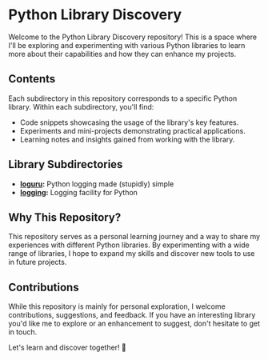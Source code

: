 # Python Library Discovery

Welcome to the Python Library Discovery repository! This is a space where I'll be exploring and experimenting with various Python libraries to learn more about their capabilities and how they can enhance my projects.

## Contents

Each subdirectory in this repository corresponds to a specific Python library. Within each subdirectory, you'll find:

- Code snippets showcasing the usage of the library's key features.
- Experiments and mini-projects demonstrating practical applications.
- Learning notes and insights gained from working with the library.

## Library Subdirectories

- **[loguru](https://github.com/Delgan/loguru):** Python logging made (stupidly) simple
- **[logging](https://docs.python.org/3/library/logging.html):** Logging facility for Python

## Why This Repository?

This repository serves as a personal learning journey and a way to share my experiences with different Python libraries. By experimenting with a wide range of libraries, I hope to expand my skills and discover new tools to use in future projects.

## Contributions

While this repository is mainly for personal exploration, I welcome contributions, suggestions, and feedback. If you have an interesting library you'd like me to explore or an enhancement to suggest, don't hesitate to get in touch.

Let's learn and discover together! 🚀

